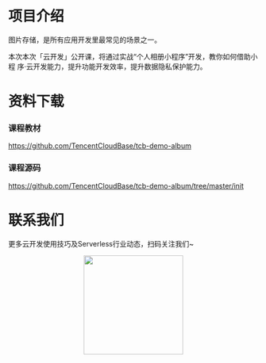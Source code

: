 # 项目介绍
图片存储，是所有应用开发里最常见的场景之一。

本次本次「云开发」公开课，将通过实战“个人相册小程序”开发，教你如何借助小程
序·云开发能力，提升功能开发效率，提升数据隐私保护能力。

# 资料下载
### 课程教材
https://github.com/TencentCloudBase/tcb-demo-album

### 课程源码

https://github.com/TencentCloudBase/tcb-demo-album/tree/master/init

# 联系我们
更多云开发使用技巧及Serverless行业动态，扫码关注我们~
<p align="center">
    <img src="https://puui.qpic.cn/vupload/0/20190603_1559545575934_lettsbvkvdn.jpeg/0" width="200px">
</p>
